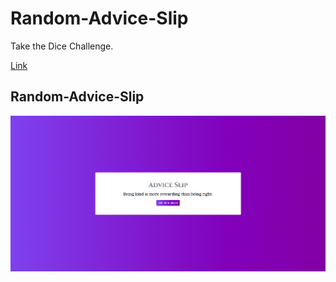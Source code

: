 # Random-Advice-Slip
Take the Dice Challenge.

[Link](https://adityarajsingh.github.ioRandom-Advice-Slip/)

## Random-Advice-Slip

![](https://github.com/AdityaRajSingh/Random-Advice-Slip/blob/master/images/Screenshot.png)
